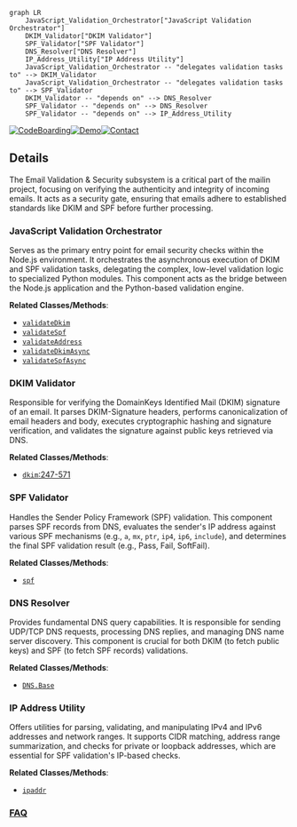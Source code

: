 ```mermaid
graph LR
    JavaScript_Validation_Orchestrator["JavaScript Validation Orchestrator"]
    DKIM_Validator["DKIM Validator"]
    SPF_Validator["SPF Validator"]
    DNS_Resolver["DNS Resolver"]
    IP_Address_Utility["IP Address Utility"]
    JavaScript_Validation_Orchestrator -- "delegates validation tasks to" --> DKIM_Validator
    JavaScript_Validation_Orchestrator -- "delegates validation tasks to" --> SPF_Validator
    DKIM_Validator -- "depends on" --> DNS_Resolver
    SPF_Validator -- "depends on" --> DNS_Resolver
    SPF_Validator -- "depends on" --> IP_Address_Utility
```

[![CodeBoarding](https://img.shields.io/badge/Generated%20by-CodeBoarding-9cf?style=flat-square)](https://github.com/CodeBoarding/GeneratedOnBoardings)[![Demo](https://img.shields.io/badge/Try%20our-Demo-blue?style=flat-square)](https://www.codeboarding.org/demo)[![Contact](https://img.shields.io/badge/Contact%20us%20-%20contact@codeboarding.org-lightgrey?style=flat-square)](mailto:contact@codeboarding.org)

## Details

The Email Validation & Security subsystem is a critical part of the mailin project, focusing on verifying the authenticity and integrity of incoming emails. It acts as a security gate, ensuring that emails adhere to established standards like DKIM and SPF before further processing.

### JavaScript Validation Orchestrator
Serves as the primary entry point for email security checks within the Node.js environment. It orchestrates the asynchronous execution of DKIM and SPF validation tasks, delegating the complex, low-level validation logic to specialized Python modules. This component acts as the bridge between the Node.js application and the Python-based validation engine.


**Related Classes/Methods**:

- <a href="https://github.com/Flolagale/mailin/blob/master/lib/mailin.js" target="_blank" rel="noopener noreferrer">`validateDkim`</a>
- <a href="https://github.com/Flolagale/mailin/blob/master/lib/mailin.js" target="_blank" rel="noopener noreferrer">`validateSpf`</a>
- <a href="https://github.com/Flolagale/mailin/blob/master/lib/mailin.js" target="_blank" rel="noopener noreferrer">`validateAddress`</a>
- <a href="https://github.com/Flolagale/mailin/blob/master/lib/mailUtilities.js" target="_blank" rel="noopener noreferrer">`validateDkimAsync`</a>
- <a href="https://github.com/Flolagale/mailin/blob/master/lib/mailUtilities.js" target="_blank" rel="noopener noreferrer">`validateSpfAsync`</a>


### DKIM Validator
Responsible for verifying the DomainKeys Identified Mail (DKIM) signature of an email. It parses DKIM-Signature headers, performs canonicalization of email headers and body, executes cryptographic hashing and signature verification, and validates the signature against public keys retrieved via DNS.


**Related Classes/Methods**:

- <a href="https://github.com/Flolagale/mailin/blob/master/python/dkim/__init__.py#L247-L571" target="_blank" rel="noopener noreferrer">`dkim`:247-571</a>


### SPF Validator
Handles the Sender Policy Framework (SPF) validation. This component parses SPF records from DNS, evaluates the sender's IP address against various SPF mechanisms (e.g., `a`, `mx`, `ptr`, `ip4`, `ip6`, `include`), and determines the final SPF validation result (e.g., Pass, Fail, SoftFail).


**Related Classes/Methods**:

- <a href="https://github.com/Flolagale/mailin/blob/master/python/spf.py" target="_blank" rel="noopener noreferrer">`spf`</a>


### DNS Resolver
Provides fundamental DNS query capabilities. It is responsible for sending UDP/TCP DNS requests, processing DNS replies, and managing DNS name server discovery. This component is crucial for both DKIM (to fetch public keys) and SPF (to fetch SPF records) validations.


**Related Classes/Methods**:

- <a href="https://github.com/Flolagale/mailin/blob/master/python/DNS/Base.py" target="_blank" rel="noopener noreferrer">`DNS.Base`</a>


### IP Address Utility
Offers utilities for parsing, validating, and manipulating IPv4 and IPv6 addresses and network ranges. It supports CIDR matching, address range summarization, and checks for private or loopback addresses, which are essential for SPF validation's IP-based checks.


**Related Classes/Methods**:

- <a href="https://github.com/Flolagale/mailin/blob/master/python/spf.py" target="_blank" rel="noopener noreferrer">`ipaddr`</a>




### [FAQ](https://github.com/CodeBoarding/GeneratedOnBoardings/tree/main?tab=readme-ov-file#faq)
